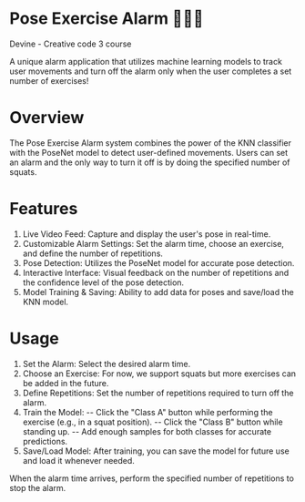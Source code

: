 # Pose Exercise Alarm 🏋️‍♂️⏰
Devine - Creative code 3 course

A unique alarm application that utilizes machine learning models to track user movements and turn off the alarm only when the user completes a set number of exercises!


# Overview
The Pose Exercise Alarm system combines the power of the KNN classifier with the PoseNet model to detect user-defined movements. Users can set an alarm and the only way to turn it off is by doing the specified number of squats.

# Features
1. Live Video Feed: Capture and display the user's pose in real-time.
2. Customizable Alarm Settings: Set the alarm time, choose an exercise, and define the number of repetitions.
3. Pose Detection: Utilizes the PoseNet model for accurate pose detection.
4. Interactive Interface: Visual feedback on the number of repetitions and the confidence level of the pose detection.
5. Model Training & Saving: Ability to add data for poses and save/load the KNN model.

# Usage
1. Set the Alarm: Select the desired alarm time.
2. Choose an Exercise: For now, we support squats but more exercises can be added in the future.
3. Define Repetitions: Set the number of repetitions required to turn off the alarm.
4. Train the Model:
-- Click the "Class A" button while performing the exercise (e.g., in a squat position).
-- Click the "Class B" button while standing up.
-- Add enough samples for both classes for accurate predictions.
5. Save/Load Model: After training, you can save the model for future use and load it whenever needed.

When the alarm time arrives, perform the specified number of repetitions to stop the alarm.